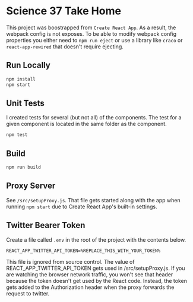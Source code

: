 # Science 37 Take Home 

This project was boostrapped from `Create React App`. As a result, the webpack config is not exposes. To be able to modify webpack config properties you either need to `npm run eject` or use a library like `craco` or `react-app-rewired` that doesn't require ejecting.

## Run Locally

```bash
npm install
npm start
```

## Unit Tests
I created tests for several (but not all) of the components. The test for a given component is located in the same folder as the component.
```bash
npm test
```

## Build
```bash
npm run build
```

## Proxy Server
See `/src/setupProxy.js`. That file gets started along with the app when running `npm start` due to Create React App's built-in settings.

## Twitter Bearer Token
Create a file called `.env` in the root of the project with the contents below. 
```
REACT_APP_TWITTER_API_TOKEN=%REPLACE_THIS_WITH_YOUR_TOKEN%
```
This file is ignored from source control. The value of REACT_APP_TWITTER_API_TOKEN gets used in /src/setupProxy.js. If you are watching the browser network traffic, you won't see that header because the token doesn't get used by the React code. Instead, the token gets added to the Authorization header when the proxy forwards the request to twitter.

